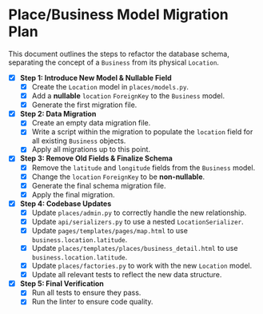 # Place/Business Model Migration Plan

This document outlines the steps to refactor the database schema, separating the concept of a `Business` from its physical `Location`.

- [x] **Step 1: Introduce New Model & Nullable Field**
    - [x] Create the `Location` model in `places/models.py`.
    - [x] Add a **nullable** `location` `ForeignKey` to the `Business` model.
    - [x] Generate the first migration file.

- [x] **Step 2: Data Migration**
    - [x] Create an empty data migration file.
    - [x] Write a script within the migration to populate the `location` field for all existing `Business` objects.
    - [x] Apply all migrations up to this point.

- [x] **Step 3: Remove Old Fields & Finalize Schema**
    - [x] Remove the `latitude` and `longitude` fields from the `Business` model.
    - [x] Change the `location` `ForeignKey` to be **non-nullable**.
    - [x] Generate the final schema migration file.
    - [x] Apply the final migration.

- [x] **Step 4: Codebase Updates**
    - [x] Update `places/admin.py` to correctly handle the new relationship.
    - [x] Update `api/serializers.py` to use a nested `LocationSerializer`.
    - [x] Update `pages/templates/pages/map.html` to use `business.location.latitude`.
    - [x] Update `places/templates/places/business_detail.html` to use `business.location.latitude`.
    - [x] Update `places/factories.py` to work with the new `Location` model.
    - [x] Update all relevant tests to reflect the new data structure.

- [x] **Step 5: Final Verification**
    - [x] Run all tests to ensure they pass.
    - [x] Run the linter to ensure code quality.

